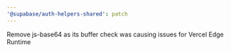 ```yaml
---
'@supabase/auth-helpers-shared': patch
---
```


Remove js-base64 as its buffer check was causing issues for Vercel Edge Runtime
